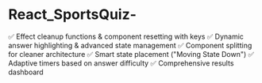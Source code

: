 # React_SportsQuiz-
✅ Effect cleanup functions &amp; component resetting with keys ✅ Dynamic answer highlighting &amp; advanced state management ✅ Component splitting for cleaner architecture ✅ Smart state placement ("Moving State Down") ✅ Adaptive timers based on answer difficulty ✅ Comprehensive results dashboard
